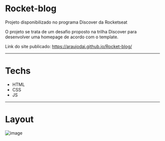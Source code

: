 # Rocket-blog
Projeto disponibilizado no programa Discover da Rocketseat

O projeto se trata de um desafio proposto na trilha Discover para desenvolver uma homepage de acordo com o template.

Link do site publicado:
https://araujodai.github.io/Rocket-blog/



---

# **Techs**


- HTML
- CSS
- JS



---

# Layout


![image](https://user-images.githubusercontent.com/101216880/180834555-efd74289-cded-4f43-becf-12267525a661.png)
